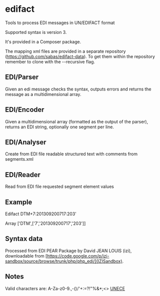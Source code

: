 edifact
=======

Tools to process EDI messages in UN/EDIFACT format

Supported syntax is version 3.

It's provided in a Composer package.

The mapping xml files are provided in a separate repository (https://github.com/sabas/edifact-data). To get them within the repository remember to clone with the --recursive flag.

EDI/Parser
------------------
Given an edi message checks the syntax, outputs errors and returns the message as a multidimensional array.

EDI/Encoder
------------------
Given a multidimensional array (formatted as the output of the parser), returns an EDI string, optionally one segment per line.

EDI/Analyser
------------------
Create from EDI file readable structured text with comments from segments.xml

EDI/Reader
------------------
Read from EDI file requested segment element values


Example
-------

Edifact DTM+7:201309200717:203'

Array ['DTM',['7','201309200717','203']]

Syntax data
----------
Processed from EDI PEAR Package by David JEAN LOUIS (izi), downloadable from [https://code.google.com/p/izi-sandbox/source/browse/trunk/php/php_edi/](IZISandbox).


Notes
------
Valid characters are: A-Za-z0-9.,-()/'+:=?!"%&*;<> [UNECE](http://www.unece.org/trade/untdid/texts/d422_d.htm#p5.1)
